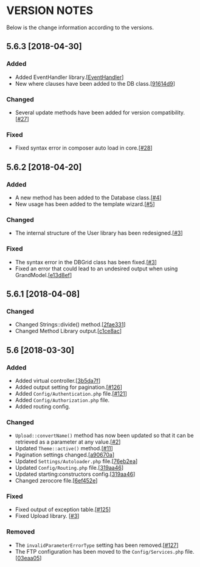 # VERSION NOTES
Below is the change information according to the versions.

## 5.6.3 [2018-04-30]

### Added
* Added EventHandler library.[[EventHandler](https://github.com/znframework/package-event-handler)]
* New where clauses have been added to the DB class.[[91614d9](https://github.com/znframework/package-database/commit/91614d9ae12090cbb5a2b5a33197d60a747103cc)]

### Changed
* Several update methods have been added for version compatibility.[[#27](https://github.com/znframework/package-zerocore/pull/27)]

### Fixed
* Fixed syntax error in composer auto load in core.[[#28](https://github.com/znframework/package-zerocore/pull/28)]

## 5.6.2 [2018-04-20]

### Added
* A new method has been added to the Database class.[[#4](https://github.com/znframework/package-database/pull/4)]
* New usage has been added to the template wizard.[[#5](https://github.com/znframework/package-zerocore/pull/25)]

### Changed
* The internal structure of the User library has been redesigned.[[#3](https://github.com/znframework/package-authentication/pull/3)]

### Fixed
* The syntax error in the DBGrid class has been fixed.[[#3](https://github.com/znframework/package-database/pull/3)]
* Fixed an error that could lead to an undesired output when using GrandModel.[[e13d8ef](https://github.com/znframework/package-database/commit/e13d8ef4b97eaf465f5204b6509fddf070e4821f)]


## 5.6.1 [2018-04-08]

### Changed
* Changed Strings::divide() method.[[2fae331](https://github.com/znframework/package-datatypes/commit/2fae331705075769cea87dc2ce579f3cab462953)]
* Changed Method Library output.[[c1ce8ac](https://github.com/znframework/package-request/commit/c1ce8ac12cde70ecf9fcebb5a0a453f97b7f8f65)]

## 5.6 [2018-03-30]

### Added
* Added virtual controller.[[3b5da7f](https://github.com/znframework/znframework/commit/3b5da7fa7a3abc6c1b3fb68f2e73ab826a5de0b4)]
* Added output setting for pagination.[[#126](https://github.com/znframework/znframework/pull/126)]
* Added <code>Config/Authentication.php</code> file.[[#121](https://github.com/znframework/znframework/pull/121)]
* Added <code>Config/Authorization.php</code> file.
* Added routing config.

### Changed
* <code>Upload::convertName()</code> method has now been updated so that it can be retrieved as a parameter at any value.[[#2](https://github.com/znframework/package-filesystem/pull/2)]
* Updated <code>Theme::active()</code> method.[[#11](https://github.com/znframework/package-zerocore/pull/11)]
* Pagination settings changed.[[a90670a](https://github.com/znframework/znframework/commit/a90670a164208dcaf09f1a95ed6ade9fe4af2b8a)]
* Updated <code>Settings/Autoloader.php</code> file.[[76eb2ea](https://github.com/znframework/znframework/commit/76eb2eab2c79d3119f07796a1706ca733776bb0a)]
* Updated <code>Config/Routing.php</code> file.[[319aa46](https://github.com/znframework/znframework/commit/319aa46e9fb82df93b3dac7c0d4512150deb1c54#diff-be805907d6ecc2026b475a710f4df522)]
* Updated starting:constructors config.[[319aa46](https://github.com/znframework/znframework/commit/319aa46e9fb82df93b3dac7c0d4512150deb1c54#diff-6df47e8aa95e707f7db19d574d9ea18a)]
* Changed zerocore file.[[6ef452e](https://github.com/znframework/znframework/commit/6ef452e82f94788a399b7118eb54fe3e834bfc81#diff-bb47b646b30f0cb62354961f00369c3c)]

### Fixed
* Fixed output of exception table.[[#125](https://github.com/znframework/znframework/pull/125)]
* Fixed Upload library. [[#3](https://github.com/znframework/package-filesystem/pull/3)]

### Removed
* The <code>invalidParameterErrorType</code> setting has been removed.[[#127](https://github.com/znframework/znframework/pull/127)]
* The FTP configuration has been moved to the <code>Config/Services.php</code> file.[[03eaa05](https://github.com/znframework/znframework/commit/03eaa0592892a698406752275b33a1988cc4fd81)]